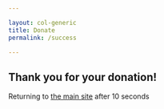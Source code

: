 ```yaml
---

layout: col-generic
title: Donate
permalink: /success

---
```


<h2>Thank you for your donation!</h2>
<!-- Modify this according to your requirement -->
<div>
  Returning to <a href="https://wwww2.owasp.org/">the main site</a> after <span id="countdown">10</span> seconds
</div>
<!-- JavaScript part -->
<script type="text/javascript">
    
    // Total seconds to wait
    var seconds = 10;
    
    function countdown() {
        seconds = seconds - 1;
        if (seconds < 0) {
            // Chnage your redirection link here
            window.location = "https://www2.owasp.org";
        } else {
            // Update remaining seconds
            document.getElementById("countdown").innerHTML = seconds;
            // Count down using javascript
            window.setTimeout("countdown()", 1000);
        }
    }
    
    // Run countdown function
    countdown();
    
</script>
